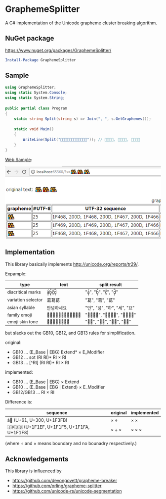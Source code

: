# GraphemeSplitter

A C# implementation of the Unicode grapheme cluster breaking algorithm.

## NuGet package

https://www.nuget.org/packages/GraphemeSplitter/

```powershell
Install-Package GraphemeSplitter
```

## Sample

```cs
using GraphemeSplitter;
using static System.Console;
using static System.String;

public partial class Program
{
    static string Split(string s) => Join(", ", s.GetGraphemes());

    static void Main()
    {
        WriteLine(Split("👨‍👨‍👧‍👦👩‍👩‍👧‍👦👨‍👨‍👧‍👦")); // 👨‍👨‍👧‍👦, 👩‍👩‍👧‍👦, 👨‍👨‍👧‍👦
    }
}
```

[Web Sample](tree/master/RazorPageSample):


![Razor Page Sample](doc/RazorPageSample.png)

## Implementation

This library basically implements http://unicode.org/reports/tr29/.

Expample:

type | text | split result
--- | --- | ---
diacritical marks | à̡̠́ḅ̢̂̃c̣̤̃̄d̥̦̅̆ | "à̡̠́", "ḅ̢̂̃", "c̣̤̃̄", "d̥̦̅̆"
variation selector | 葛葛󠄀葛󠄁 | "葛", "葛󠄀", "葛󠄁"
asian syllable | 안녕하세요 | "안", "녕", "하", "세", "요"
family emoji | 👨‍👨‍👧‍👦👩‍👩‍👧‍👦👨‍👨‍👧‍👦 | "👨‍👨‍👧‍👦", "👩‍👩‍👧‍👦", "👨‍👨‍👧‍👦"
emoji skin tone | 👩🏻👱🏼👧🏽👦🏾 | "👩🏻", "👱🏼", "👧🏽", "👦🏾"

but slacks out the GB10, GB12, and GB13 rules for simplification.

original:

- GB10 … (E_Base | EBG) Extend* × E_Modifier
- GB12 … sot (RI RI)* RI × RI
- GB13 … [^RI] (RI RI)* RI × RI

implemented:

- GB10 … (E_Base | EBG) × Extend
- GB10 … (E_Base | EBG | Extend) × E_Modifier
- GB12/GB13 … RI × RI

Difference is:

sequence       | original | implemented
--- | --- | ---
à🏻‍ (U+61, U+300, U+1F3FB)  | × ÷    | × ×
🇯🇵🇺🇸 (U+1F1EF, U+1F1F5, U+1F1FA, U+1F1F8) | × ÷ × | × × ×

(where ÷ and × means boundary and no bounadry respectively.)

## Acknowledgements

This library is influenced by
- https://github.com/devongovett/grapheme-breaker
- https://github.com/orling/grapheme-splitter
- https://github.com/unicode-rs/unicode-segmentation
